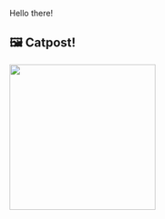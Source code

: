 Hello there!



## 🖼️ Catpost!

<sub>
    <img src="https://cdn2.thecatapi.com/images/7pb.gif" height="256">
</sub>


